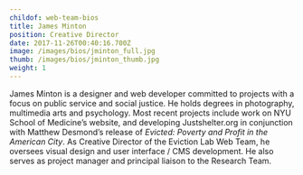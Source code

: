 ```yaml
---
childof: web-team-bios
title: James Minton
position: Creative Director
date: 2017-11-26T00:40:16.700Z
image: /images/bios/jminton_full.jpg
thumb: /images/bios/jminton_thumb.jpg
weight: 1
---
```

James Minton is a designer and web developer committed to projects with a focus on public service and social justice. He holds degrees in photography, multimedia arts and psychology. Most recent projects include work on NYU School of Medicine’s website, and developing Justshelter.org in conjunction with Matthew Desmond’s release of _Evicted: Poverty and Profit in the American City_. As Creative Director of the Eviction Lab Web Team, he oversees visual design and user interface / CMS development. He also serves as project manager and principal liaison to the Research Team.
